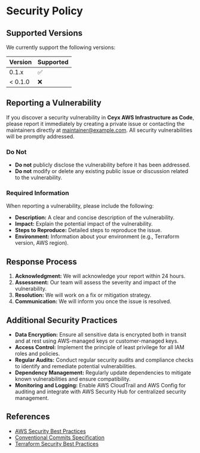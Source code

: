 # Security Policy

## Supported Versions

We currently support the following versions:

| Version | Supported          |
| ------- | ------------------ |
| 0.1.x   | :white_check_mark: |
| < 0.1.0 | :x:                |

## Reporting a Vulnerability

If you discover a security vulnerability in **Ceyx AWS Infrastructure as Code**, please report it immediately by creating a private issue or contacting the maintainers directly at [maintainer@example.com](mailto:maintainer@example.com). All security vulnerabilities will be promptly addressed.

### Do Not

- **Do not** publicly disclose the vulnerability before it has been addressed.
- **Do not** modify or delete any existing public issue or discussion related to the vulnerability.

### Required Information

When reporting a vulnerability, please include the following:

- **Description:** A clear and concise description of the vulnerability.
- **Impact:** Explain the potential impact of the vulnerability.
- **Steps to Reproduce:** Detailed steps to reproduce the issue.
- **Environment:** Information about your environment (e.g., Terraform version, AWS region).

## Response Process

1. **Acknowledgment:** We will acknowledge your report within 24 hours.
2. **Assessment:** Our team will assess the severity and impact of the vulnerability.
3. **Resolution:** We will work on a fix or mitigation strategy.
4. **Communication:** We will inform you once the issue is resolved.

## Additional Security Practices

- **Data Encryption:** Ensure all sensitive data is encrypted both in transit and at rest using AWS-managed keys or customer-managed keys.
- **Access Control:** Implement the principle of least privilege for all IAM roles and policies.
- **Regular Audits:** Conduct regular security audits and compliance checks to identify and remediate potential vulnerabilities.
- **Dependency Management:** Regularly update dependencies to mitigate known vulnerabilities and ensure compatibility.
- **Monitoring and Logging:** Enable AWS CloudTrail and AWS Config for auditing and integrate with AWS Security Hub for centralized security management.

## References

- [AWS Security Best Practices](https://docs.aws.amazon.com/securityhub/latest/userguide/securityhub-standards-cis.html)
- [Conventional Commits Specification](https://www.conventionalcommits.org/en/v1.0.0/)
- [Terraform Security Best Practices](https://www.terraform.io/docs/cloud/security.html)
